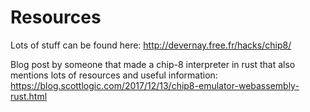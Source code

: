 # Resources

Lots of stuff can be found here: http://devernay.free.fr/hacks/chip8/

Blog post by someone that made a chip-8 interpreter in rust that also mentions lots of resources and useful information: https://blog.scottlogic.com/2017/12/13/chip8-emulator-webassembly-rust.html

